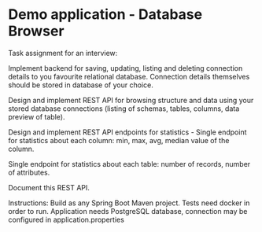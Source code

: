# Demo application - Database Browser
Task assignment for an interview:

Implement backend for saving, updating, listing and deleting connection details to you favourite
relational database. Connection details themselves should be stored in database of your choice.

Design and implement REST API for browsing structure and data using your stored database connections (listing of schemas, tables, columns, data preview of table). 

Design and implement REST API endpoints for statistics - Single endpoint for statistics about each column: min, max, avg, median value of the column.

Single endpoint for statistics about each table: number of records, number of attributes.

Document this REST API.

Instructions:
Build as any Spring Boot Maven project. 
Tests need docker in order to run.
Application needs PostgreSQL database, connection may be configured in application.properties
